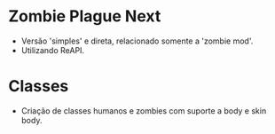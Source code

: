 # Zombie Plague Next
- Versão 'simples' e direta, relacionado somente a 'zombie mod'.
- Utilizando ReAPI.

# Classes
- Criação de classes humanos e zombies com suporte a body e skin body.